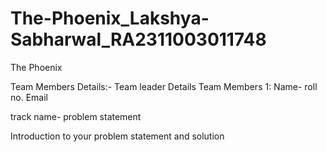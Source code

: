 # The-Phoenix_Lakshya-Sabharwal_RA2311003011748
The Phoenix

Team Members Details:-
Team leader Details
Team Members 1:
Name-
roll no. 
Email













track name- 
problem statement

Introduction to your problem statement and solution
